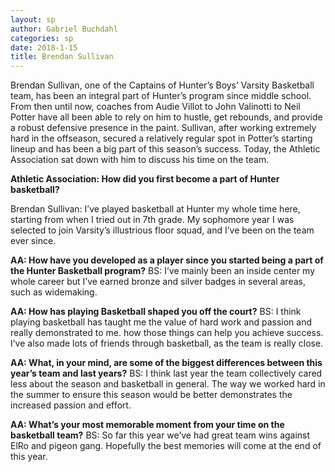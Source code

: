 ```yaml
---
layout: sp
author: Gabriel Buchdahl
categories: sp
date: 2018-1-15
title: Brendan Sullivan
---
```


Brendan Sullivan, one of the Captains of Hunter’s Boys’ Varsity Basketball team, has been an integral part of Hunter’s program since middle school. From then until now, coaches from Audie Villot to John Valinotti to Neil Potter have all been able to rely on him to hustle, get rebounds, and provide a robust defensive presence in the paint. Sullivan, after working extremely hard in the offseason, secured a relatively regular spot in Potter’s starting lineup and has been a big part of this season’s success. Today, the Athletic Association sat down with him to discuss his time on the team.


**Athletic Association: How did you first become a part of Hunter basketball?**

Brendan Sullivan: I’ve played basketball at Hunter my whole time here, starting from when I tried out in 7th grade. My sophomore year I was selected to join Varsity’s illustrious floor squad, and I’ve been on the team ever since.

**AA: How have you developed as a player since you started being a part of the Hunter Basketball program?**
BS: I’ve mainly been an inside center my whole career but I’ve earned bronze and silver badges in several areas, such as widemaking.

**AA: How has playing Basketball shaped you off the court?**
BS: I think playing basketball has taught me the value of hard work and passion and really demonstrated to me. how those things can help you achieve success. I’ve also made lots of friends through basketball, as the team is really close.

**AA: What, in your mind, are some of the biggest differences between this year’s team and last years?**
BS: I think last year the team collectively cared less about the season and basketball in general.  The way we worked hard in the summer to ensure this season would be better demonstrates the increased passion and effort.

**AA: What’s your most memorable moment from your time on the basketball team?**
BS: So far this year we’ve had great team wins against ElRo and pigeon gang.  Hopefully the best memories will come at the end of this year.
